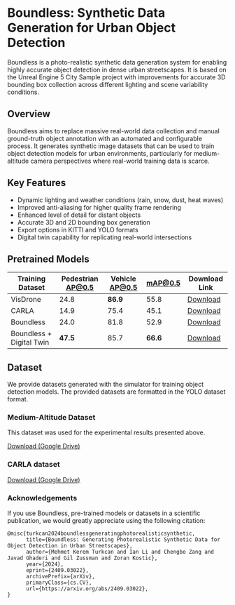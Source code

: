 # Boundless: Synthetic Data Generation for Urban Object Detection
Boundless is a photo-realistic synthetic data generation system for enabling highly accurate object detection in dense urban streetscapes. It is based on the Unreal Engine 5 City Sample project with improvements for accurate 3D bounding box collection across different lighting and scene variability conditions.

## Overview
Boundless aims to replace massive real-world data collection and manual ground-truth object annotation with an automated and configurable process. It generates synthetic image datasets that can be used to train object detection models for urban environments, particularly for medium-altitude camera perspectives where real-world training data is scarce.

## Key Features

* Dynamic lighting and weather conditions (rain, snow, dust, heat waves)
* Improved anti-aliasing for higher quality frame rendering
* Enhanced level of detail for distant objects
* Accurate 3D and 2D bounding box generation
* Export options in KITTI and YOLO formats
* Digital twin capability for replicating real-world intersections

## Pretrained Models

| Training Dataset | Pedestrian AP@0.5 | Vehicle AP@0.5 | mAP@0.5 | Download Link |
|------------------|-------------------|----------------|---------|---------------|
| VisDrone         | 24.8              | **86.9**       | 55.8    | [Download](https://drive.google.com/file/d/1kZfsv_EIuFZtHClfIBJY4qh2pnrszoRT/view?usp=sharing)  |
| CARLA            | 14.9              | 75.4           | 45.1    | [Download](https://drive.google.com/file/d/1WHc7OvdA2xMzv_xHwD-m4--a_f_l-9r8/view?usp=sharing)  |
| Boundless        | 24.0              | 81.8           | 52.9    | [Download](https://drive.google.com/file/d/1ozCNA-FpeN4MxgYHvcYul-sRmxkPN5G2/view?usp=sharing)  |
| Boundless + Digital Twin | **47.5**  | 85.7           | **66.6**| [Download](https://drive.google.com/file/d/14Z-hrOpL6xLZThHVIjNi5Kj9eq7tvWX-/view?usp=sharing)  |

## Dataset

We provide datasets generated with the simulator for training object detection models. The provided datasets are formatted in the YOLO dataset format.

### Medium-Altitude Dataset
This dataset was used for the experimental results presented above.

[Download (Google Drive)](https://drive.google.com/file/d/1eAZ6rOMB66Pph6R_nIje_5Y2-CC1DgEW/view?usp=drive_link)

### CARLA dataset

[Download (Google Drive)](https://drive.google.com/file/d/1IXrtJHkTDGGnnmtF_HCdl_lFVF2WIvBa/view?usp=sharing)

### Acknowledgements

If you use Boundless, pre-trained models or datasets in a scientific publication, we would greatly appreciate using the following citation:

```
@misc{turkcan2024boundlessgeneratingphotorealisticsynthetic,
      title={Boundless: Generating Photorealistic Synthetic Data for Object Detection in Urban Streetscapes}, 
      author={Mehmet Kerem Turkcan and Ian Li and Chengbo Zang and Javad Ghaderi and Gil Zussman and Zoran Kostic},
      year={2024},
      eprint={2409.03022},
      archivePrefix={arXiv},
      primaryClass={cs.CV},
      url={https://arxiv.org/abs/2409.03022}, 
}
```
